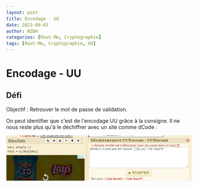 ```yaml
---
layout: post
title: Encodage - UU
date: 2023-09-03
author: NZ0H
categories: [Root-Me, Cryptographie]
tags: [Root-Me, Cryptographie, UU]
---
```


# Encodage - UU
## Défi
Objectif : Retrouver le mot de passe de validation.

On peut identifier que c'est de l'encodage UU grâce à la consigne. Il ne nous reste plus qu'à le déchiffrer avec un site comme dCode :

![Capture d'écran du défi](/assets/Images/ROOT-ME/Cryptanalyse/ENCODAGE-UU/c1.PNG)
